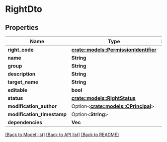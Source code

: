# RightDto

## Properties

Name | Type | Description | Notes
------------ | ------------- | ------------- | -------------
**right_code** | [**crate::models::PermissionIdentifier**](PermissionIdentifier.md) |  | 
**name** | **String** |  | 
**group** | **String** |  | 
**description** | **String** |  | 
**target_name** | **String** |  | 
**editable** | **bool** |  | 
**status** | [**crate::models::RightStatus**](RightStatus.md) |  | 
**modification_author** | Option<[**crate::models::CPrincipal**](CPrincipal.md)> |  | [optional]
**modification_timestamp** | Option<**String**> |  | [optional]
**dependencies** | **Vec<String>** |  | 

[[Back to Model list]](../README.md#documentation-for-models) [[Back to API list]](../README.md#documentation-for-api-endpoints) [[Back to README]](../README.md)


